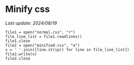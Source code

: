 # Minify css

*Last update: 2024/08/19*

    file1 = open("normal.css", "r")
    file_line_list = file1.readlines()
    file1.close
    file2 = open("minified.css", "a")
    x = ' '.join([line.strip() for line in file_line_list])
    file2.write(x)
    file2.close
